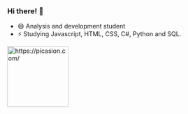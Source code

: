 ### Hi there! 👋

- 😄 Analysis and development student
- ⚡ Studying Javascript, HTML, CSS, C#, Python and SQL.

<div>
<a href="https://picasion.com/"><img src="https://i.picasion.com/pic92/be5bc88b5590f1bc7326329a5b4f6e24.gif" width="140" height="140" border="0" alt="https://picasion.com/" /></a>
</div>

  ##
  
  

  
